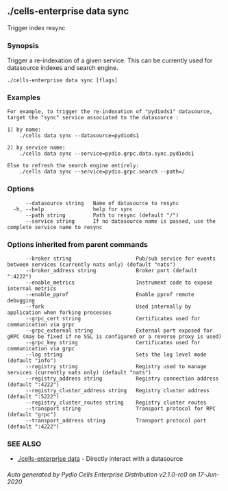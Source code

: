 ## ./cells-enterprise data sync

Trigger index resync

### Synopsis


Trigger a re-indexation of a given service. 
This can be currently used for datasource indexes and search engine.

```
./cells-enterprise data sync [flags]
```

### Examples

```
For example, to trigger the re-indexation of "pydiods1" datasource, target the "sync" service associated to the datasource : 

1) by name:
	./cells data sync --datasource=pydiods1

2) by service name:
	./cells data sync --service=pydio.grpc.data.sync.pydiods1 

Else to refresh the search engine entirely:
	./cells data sync --service=pydio.grpc.search --path=/
```

### Options

```
      --datasource string   Name of datasource to resync
  -h, --help                help for sync
      --path string         Path to resync (default "/")
      --service string      If no datasource name is passed, use the complete service name to resync
```

### Options inherited from parent commands

```
      --broker string                     Pub/sub service for events between services (currently nats only) (default "nats")
      --broker_address string             Broker port (default ":4222")
      --enable_metrics                    Instrument code to expose internal metrics
      --enable_pprof                      Enable pprof remote debugging
      --fork                              Used internally by application when forking processes
      --grpc_cert string                  Certificates used for communication via grpc
      --grpc_external string              External port exposed for gRPC (may be fixed if no SSL is configured or a reverse proxy is used)
      --grpc_key string                   Certificates used for communication via grpc
      --log string                        Sets the log level mode (default "info")
      --registry string                   Registry used to manage services (currently nats only) (default "nats")
      --registry_address string           Registry connection address (default ":4222")
      --registry_cluster_address string   Registry cluster address (default ":5222")
      --registry_cluster_routes string    Registry cluster routes
      --transport string                  Transport protocol for RPC (default "grpc")
      --transport_address string          Transport protocol port (default ":4222")
```

### SEE ALSO

* [./cells-enterprise data](./cells-enterprise-data)	 - Directly interact with a datasource

###### Auto generated by Pydio Cells Enterprise Distribution v2.1.0-rc0 on 17-Jun-2020
